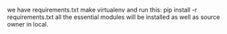 we have requirements.txt
make virtualenv and run this:
    pip install -r requirements.txt
all the essential modules will be installed as well as source owner in local.
